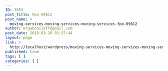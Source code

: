 ```yaml
---
ID: 3653
post_title: Fpo 09612
post_name: >
  moving-services-moving-services-moving-services-fpo-09612
author: mrgabonijeff@gmail.com
post_date: 2018-03-28 01:37:44
layout: page
link: >
  http://localhost/wordpress/moving-services-moving-services-moving-services-fpo-09612/
published: true
tags: [ ]
categories: [ ]
---
```

